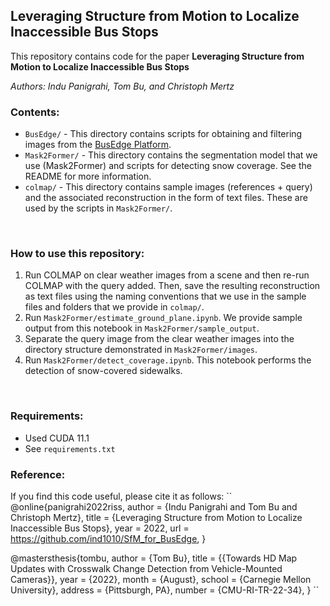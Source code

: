 ## Leveraging Structure from Motion to Localize Inaccessible Bus Stops
This repository contains code for the paper **Leveraging Structure from Motion to Localize Inaccessible Bus Stops**

*Authors: Indu Panigrahi, Tom Bu, and Christoph Mertz*
<br>

### Contents:
* ``BusEdge/`` - This directory contains scripts for obtaining and filtering images from the [BusEdge Platform](https://github.com/CanboYe/BusEdge).
* ``Mask2Former/`` - This directory contains the segmentation model that we use (Mask2Former) and scripts for detecting snow coverage. See the README for more information.
* ``colmap/`` - This directory contains sample images (references + query) and the associated reconstruction in the form of text files. These are used by the scripts in ``Mask2Former/``.
<br>

### How to use this repository:
1. Run COLMAP on clear weather images from a scene and then re-run COLMAP with the query added. Then, save the resulting reconstruction as text files using the naming conventions that we use in the sample files and folders that we provide in ``colmap/``.
2. Run ``Mask2Former/estimate_ground_plane.ipynb``. We provide sample output from this notebook in ``Mask2Former/sample_output``.
3. Separate the query image from the clear weather images into the directory structure demonstrated in ``Mask2Former/images``.
4. Run ``Mask2Former/detect_coverage.ipynb``. This notebook performs the detection of snow-covered sidewalks.
<br>

### Requirements:
* Used CUDA 11.1
* See ``requirements.txt``

### Reference:
If you find this code useful, please cite it as follows:
``
@online{panigrahi2022riss,
  author = {Indu Panigrahi and Tom Bu and Christoph Mertz},
  title = {Leveraging Structure from Motion to Localize Inaccessible Bus Stops},
  year = 2022,
  url = https://github.com/ind1010/SfM_for_BusEdge,
}


@mastersthesis{tombu,
author = {Tom Bu},
title = {{Towards HD Map Updates with Crosswalk Change Detection from Vehicle-Mounted Cameras}},
year = {2022},
month = {August},
school = {Carnegie Mellon University},
address = {Pittsburgh, PA},
number = {CMU-RI-TR-22-34},
}
``
